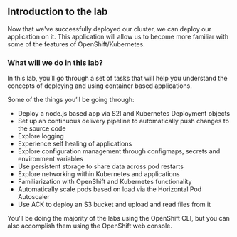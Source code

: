 ## Introduction to the lab

Now that we've successfully deployed our cluster, we can deploy our application on it.  This application will allow us to become more familiar with some of the features of OpenShift/Kubernetes.

### What will we do in this lab?
In this lab, you’ll go through a set of tasks that will help you understand the concepts of deploying and using container based applications.

Some of the things you’ll be going through:

- Deploy a node.js based app via S2I and Kubernetes Deployment objects
- Set up an continuous delivery pipeline to automatically push changes to the source code
- Explore logging
- Experience self healing of applications
- Explore configuration management through configmaps, secrets and environment variables
- Use persistent storage to share data across pod restarts
- Explore networking within Kubernetes and applications
- Familiarization with OpenShift and Kubernetes functionality
- Automatically scale pods based on load via the Horizontal Pod Autoscaler
- Use ACK to deploy an S3 bucket and upload and read files from it

You’ll be doing the majority of the labs using the OpenShift CLI, but you can also accomplish them using the OpenShift web console.

